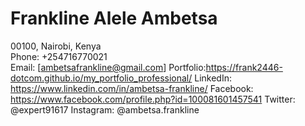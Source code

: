 # Frankline Alele Ambetsa
00100, Nairobi, Kenya  
Phone: +254716770021  
Email: [ambetsafrankline@gmail.com]
Portfolio:https://frank2446-dotcom.github.io/my_portfolio_professional/
LinkedIn: https://www.linkedin.com/in/ambetsa-frankline/
Facebook: https://www.facebook.com/profile.php?id=100081601457541
Twitter: @expert91617
Instagram: @ambetsa.frankline
